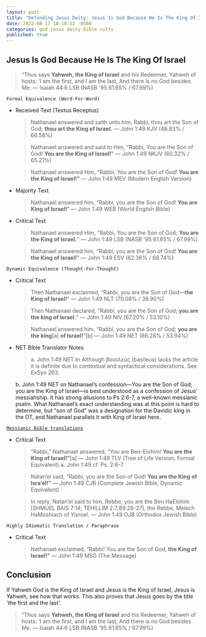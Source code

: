 ```yaml
---
layout: post
title: "Defending Jesus Deity: Jesus Is God Because He Is The King Of Israel ✝️"
date: 2022-08-17 18:10:52 -0500
categories: god jesus deity bible cults
published: true
---
```


## Jesus Is God Because He Is The King Of Israel

> “Thus says **Yahweh, the King of Israel** and his Redeemer, Yahweh of hosts: ‘I am the first, and I am the last, And there is no God besides Me. &mdash; Isaiah 44:6 LSB (NASB '95 61.65% / 67.99%)

`Formal Equivalence (Word-For-Word)`
- Received Text (Textus Receptus)

    > Nathanael answered and saith unto him, Rabbi, thou art the Son of God; **thou art the King of Israel.** &mdash; John 1:49 KJV (48.83% / 66.58%)

    > Nathanael answered and said to Him, “Rabbi, You are the Son of God! **You are the King of Israel!**” &mdash; John 1:49 NKJV (60.32% / 65.21%)

    > Nathanael answered Him, “Rabbi, You are the Son of God! **You are the King of Israel!”** &mdash; John 1:49 MEV (Modern English Version)

- Majority Text

    > Nathanael answered him, “Rabbi, you are the Son of God! **You are King of Israel!**” &mdash; John 1:49 WEB (World English Bible)

- Critical Text

    > Nathanael answered Him, “Rabbi, You are the Son of God; **You are the King of Israel.**” &mdash; John 1:49 LSB (NASB '95 61.65% / 67.99%)

    > Nathanael answered him, “Rabbi, you are the Son of God! **You are the King of Israel!**” &mdash; John 1:49 ESV (62.36% / 68.74%)

`Dynamic Equivalence (Thought-For-Thought)`
- Critical Text

    > Then Nathanael exclaimed, “Rabbi, you are the Son of God—**the King of Israel!**” &mdash; John 1:49 NLT (70.08% / 39.90%)

    > Then Nathanael declared, “Rabbi, you are the Son of God; **you are the king of Israel.**” &mdash; John 1:49 NIV (67.20% / 53.10%)

    > Nathanael answered him, “Rabbi, you are the Son of God; **you are the king**[a] **of Israel!**”[b] &mdash; John 1:49 NET (66.28% / 53.94%)

- NET Bible Translator Notes
    
    > a. John 1:49 NET tn Although βασιλεύς (basileus) lacks the article it is definite due to contextual and syntactical considerations. See ExSyn 263.
    >
    b. John 1:49 NET sn Nathanael’s confession—You are the Son of God; you are the King of Israel—is best understood as a confession of Jesus’ messiahship. It has strong allusions to Ps 2:6-7, a well-known messianic psalm. What Nathanael’s exact understanding was at this point is hard to determine, but “son of God” was a designation for the Davidic king in the OT, and Nathanael parallels it with King of Israel here.

[`Messianic Bible translations`](https://en.wikipedia.org/wiki/Messianic_Bible_translations)
- Critical Text
    > “Rabbi,” Nathanael answered, “You are Ben-Elohim! **You are the King of Israel!”**[a] &mdash; John 1:49 TLV (Tree of Life Version, Formal Equivalent) a. John 1:49 cf. Ps. 2:6-7.

    > Natan’el said, “Rabbi, you are the Son of God! **You are the King of Isra’el!”** &mdash; John 1:49 CJB (Complete Jewish Bible, Dynamic Equivalent)

    > In reply, Natan’el said to him, Rebbe, you are the Ben HaElohim [SHMUEL BAIS 7:14; TEHILLIM 2:7;89:26-27], the Rebbe, Melech HaMoshiach of Yisroel. &mdash; John 1:49 OJB (Orthodox Jewish Bible)

`Highly Idiomatic Translation / Paraphrase`
- Critical Text
    > Nathanael exclaimed, “Rabbi! You are the Son of God, **the King of Israel!”** &mdash; John 1:49 MSG (The Message)

## Conclusion

If Yahweh God is the King of Israel and Jesus is the King of Israel, Jesus is Yahweh, see how that works. This also proves that Jesus goes by the title 'the first and the last'.

> “Thus says **Yahweh, the King of Israel** and his Redeemer, Yahweh of hosts: ‘I am the first, and I am the last, And there is no God besides Me. &mdash; Isaiah 44:6 LSB (NASB '95 61.65% / 67.99%)

<script>
	var refTagger = {
		settings: {
			bibleVersion: 'ESV'
		}
	}; 

	(function(d, t) {
		var n=d.querySelector('[nonce]');
		refTagger.settings.nonce = n && (n.nonce||n.getAttribute('nonce'));
		var g = d.createElement(t), s = d.getElementsByTagName(t)[0];
		g.src = 'https://api.reftagger.com/v2/RefTagger.js';
		g.nonce = refTagger.settings.nonce;
		s.parentNode.insertBefore(g, s);
	}(document, 'script'));
</script>